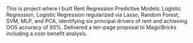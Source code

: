 This is project where I built Rent Regression Predictive Models: Logistic Regression, Logistic Regression regularized via Lasso, Random Forest, SVM, MLP, and PCA, identifying six principal drivers of rent and achieving OOS accuracy of 93%. Delivered a ten-page proposal to MagicBricks including a cost-benefit analysis.
